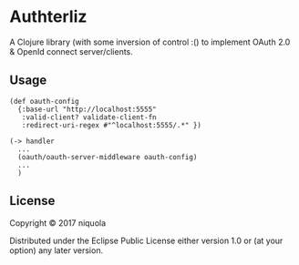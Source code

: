 # Authterliz

A Clojure library (with some inversion of control :() to implement 
OAuth 2.0 & OpenId connect server/clients.


## Usage

```
(def oauth-config
  {:base-url "http://localhost:5555"
   :valid-client? validate-client-fn
   :redirect-uri-regex #"^localhost:5555/.*" })

(-> handler
  ...
  (oauth/oauth-server-middleware oauth-config)
  ...
  )

```

## License

Copyright © 2017 niquola

Distributed under the Eclipse Public License either version 1.0 or (at
your option) any later version.
